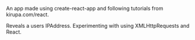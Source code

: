 An app made using create-react-app and following tutorials from kirupa.com/react.

Reveals a users IPAddress. Experimenting with using XMLHttpRequests and React.
